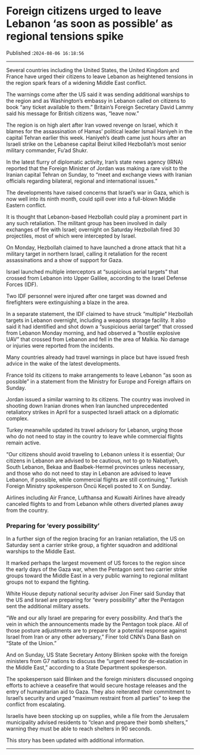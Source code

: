 # Foreign citizens urged to leave Lebanon ‘as soon as possible’ as regional tensions spike

Published :`2024-08-06 16:18:56`

---

Several countries including the United States, the United Kingdom and France have urged their citizens to leave Lebanon as heightened tensions in the region spark fears of a widening Middle East conflict.

The warnings come after the US said it was sending additional warships to the region and as Washington’s embassy in Lebanon called on citizens to book “any ticket available to them.” Britain’s Foreign Secretary David Lammy said his message for British citizens was, “leave now.”

The region is on high alert after Iran vowed revenge on Israel, which it blames for the assassination of Hamas’ political leader Ismail Haniyeh in the capital Tehran earlier this week. Haniyeh’s death came just hours after an Israeli strike on the Lebanese capital Beirut killed Hezbollah’s most senior military commander, Fu’ad Shukr.

In the latest flurry of diplomatic activity, Iran’s state news agency (IRNA) reported that the Foreign Minister of Jordan was making a rare visit to the Iranian capital Tehran on Sunday, to “meet and exchange views with Iranian officials regarding bilateral, regional and international issues.”

The developments have raised concerns that Israel’s war in Gaza, which is now well into its ninth month, could spill over into a full-blown Middle Eastern conflict.

It is thought that Lebanon-based Hezbollah could play a prominent part in any such retaliation. The militant group has been involved in daily exchanges of fire with Israel; overnight on Saturday Hezbollah fired 30 projectiles, most of which were intercepted by Israel.

On Monday, Hezbollah claimed to have launched a drone attack that hit a military target in northern Israel, calling it retaliation for the recent assassinations and a show of support for Gaza.

Israel launched multiple interceptors at “suspicious aerial targets” that crossed from Lebanon into Upper Galilee, according to the Israel Defense Forces (IDF).

Two IDF personnel were injured after one target was downed and firefighters were extinguishing a blaze in the area.

In a separate statement, the IDF claimed to have struck “multiple” Hezbollah targets in Lebanon overnight, including a weapons storage facility. It also said it had identified and shot down a “suspicious aerial target” that crossed from Lebanon Monday morning, and had observed a “hostile explosive UAV” that crossed from Lebanon and fell in the area of Malkia. No damage or injuries were reported from the incidents.

Many countries already had travel warnings in place but have issued fresh advice in the wake of the latest developments.

France told its citizens to make arrangements to leave Lebanon “as soon as possible” in a statement from the Ministry for Europe and Foreign affairs on Sunday.

Jordan issued a similar warning to its citizens. The country was involved in shooting down Iranian drones when Iran launched unprecedented retaliatory strikes in April for a suspected Israeli attack on a diplomatic complex.

Turkey meanwhile updated its travel advisory for Lebanon, urging those who do not need to stay in the country to leave while commercial flights remain active.

“Our citizens should avoid traveling to Lebanon unless it is essential; Our citizens in Lebanon are advised to be cautious, not to go to Nabatiyeh, South Lebanon, Bekaa and Baalbek-Hermel provinces unless necessary, and those who do not need to stay in Lebanon are advised to leave Lebanon, if possible, while commercial flights are still continuing,” Turkish Foreign Ministry spokesperson Öncü Keçeli posted to X on Sunday.

Airlines including Air France, Lufthansa and Kuwaiti Airlines have already canceled flights to and from Lebanon while others diverted planes away from the country.

### Preparing for ‘every possibility’

In a further sign of the region bracing for an Iranian retaliation, the US on Saturday sent a carrier strike group, a fighter squadron and additional warships to the Middle East.

It marked perhaps the largest movement of US forces to the region since the early days of the Gaza war, when the Pentagon sent two carrier strike groups toward the Middle East in a very public warning to regional militant groups not to expand the fighting.

White House deputy national security adviser Jon Finer said Sunday that the US and Israel are preparing for “every possibility” after the Pentagon sent the additional military assets.

“We and our ally Israel are preparing for every possibility. And that’s the vein in which the announcements made by the Pentagon took place. All of those posture adjustments are to prepare for a potential response against Israel from Iran or any other adversary,” Finer told CNN’s Dana Bash on “State of the Union.”

And on Sunday, US State Secretary Antony Blinken spoke with the foreign ministers from G7 nations to discuss the “urgent need for de-escalation in the Middle East,” according to a State Department spokesperson.

The spokesperson said Blinken and the foreign ministers discussed ongoing efforts to achieve a ceasefire that would secure hostage releases and the entry of humanitarian aid to Gaza. They also reiterated their commitment to Israel’s security and urged “maximum restraint from all parties” to keep the conflict from escalating.

Israelis have been stocking up on supplies, while a file from the Jerusalem municipality advised residents to “clean and prepare their bomb shelters,” warning they must be able to reach shelters in 90 seconds.

This story has been updated with additional information.

---

